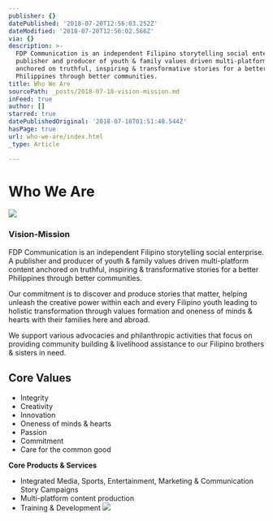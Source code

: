 ```yaml
---
publisher: {}
datePublished: '2018-07-20T12:56:03.252Z'
dateModified: '2018-07-20T12:56:02.566Z'
via: {}
description: >-
  FDP Communication is an independent Filipino storytelling social enterprise. A
  publisher and producer of youth & family values driven multi-platform content
  anchored on truthful, inspiring & transformative stories for a better
  Philippines through better communities.
title: Who We Are
sourcePath: _posts/2018-07-18-vision-mission.md
inFeed: true
author: []
starred: true
datePublishedOriginal: '2018-07-18T01:51:48.544Z'
hasPage: true
url: who-we-are/index.html
_type: Article

---
```

# **Who We Are**
![](https://the-grid-user-content.s3-us-west-2.amazonaws.com/a746261c-3811-470b-8fc0-9d8a667f00c0.jpg)

### **Vision-Mission**

FDP Communication is an independent Filipino storytelling social enterprise. A publisher and producer of youth & family values driven multi-platform content anchored on truthful, inspiring & transformative stories for a better Philippines through better communities.

Our commitment is to discover and produce stories that matter, helping unleash the creative power within each and every Filipino youth leading to holistic transformation through values formation and oneness of minds & hearts with their families here and abroad.

We support various advocacies and philanthropic activities that focus on providing community building & livelihood assistance to our Filipino brothers & sisters in need.

## **Core Values**

* Integrity
* Creativity
* Innovation
* Oneness of minds & hearts
* Passion
* Commitment
* Care for the common good

**Core Products & Services**

* Integrated Media, Sports, Entertainment, Marketing & Communication Story Campaigns
* Multi-platform content production
* Training & Development
![](https://the-grid-user-content.s3-us-west-2.amazonaws.com/657f5572-38d8-43e2-a6f9-9df6043bc1c9.png)